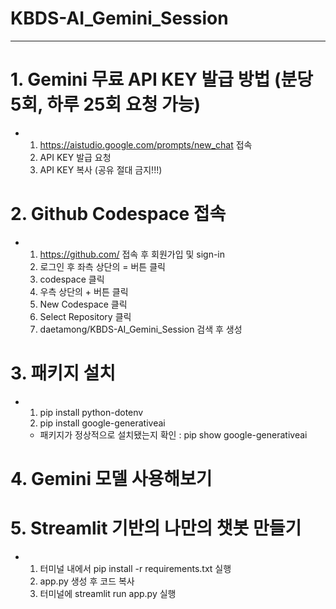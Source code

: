 # KBDS-AI_Gemini_Session
--------
# 1. Gemini 무료 API KEY 발급 방법 (분당 5회, 하루 25회 요청 가능)
- 1) https://aistudio.google.com/prompts/new_chat 접속
  2) API KEY 발급 요청
  3) API KEY 복사 (공유 절대 금지!!!)
 
# 2. Github Codespace 접속
- 1) https://github.com/ 접속 후 회원가입 및 sign-in
  2) 로그인 후 좌측 상단의 = 버튼 클릭
  3) codespace 클릭
  4) 우측 상단의 + 버튼 클릭
  5) New Codespace 클릭
  6) Select Repository 클릭
  7) daetamong/KBDS-AI_Gemini_Session 검색 후 생성
     
# 3. 패키지 설치
- 1) pip install python-dotenv
  2) pip install google-generativeai
    - 패키지가 정상적으로 설치됐는지 확인 : pip show google-generativeai
# 4. Gemini 모델 사용해보기

# 5. Streamlit 기반의 나만의 챗봇 만들기
- 1) 터미널 내에서 pip install -r requirements.txt 실행
  2) app.py 생성 후 코드 복사
  3) 터미널에 streamlit run app.py 실행

